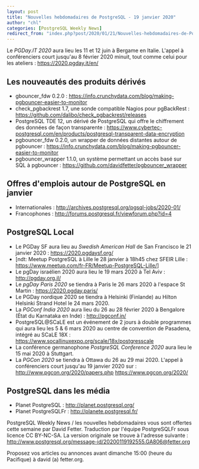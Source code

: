 ```yaml
---
layout: post
title: "Nouvelles hebdomadaires de PostgreSQL - 19 janvier 2020"
author: "chl"
categories: [PostgreSQL Weekly News]
redirect_from: "index.php?post/2020/01/21/Nouvelles-hebdomadaires-de-PostgreSQL-19-janvier-2020"
---
```



<p>Le <em>PGDay.IT 2020</em> aura lieu les 11 et 12 juin &agrave; Bergame en Italie. L'appel &agrave; conf&eacute;renciers court jusqu'au 8 f&eacute;vrier 2020 minuit, tout comme celui pour les ateliers&nbsp;: <a target="_blank" href="https://2020.pgday.it/en/">https://2020.pgday.it/en/</a></p>

<h2>Les nouveaut&eacute;s des produits d&eacute;riv&eacute;s</h2>

<ul>

<li>gbouncer_fdw 0.2.0&nbsp;: <a target="_blank" href="https://info.crunchydata.com/blog/making-pgbouncer-easier-to-monitor">https://info.crunchydata.com/blog/making-pgbouncer-easier-to-monitor</a></li>

<li>check_pgbackrest 1.7, une sonde compatible Nagios pour pgBackRest&nbsp;: <a target="_blank" href="https://github.com/dalibo/check_pgbackrest/releases">https://github.com/dalibo/check_pgbackrest/releases</a></li>

<li>PostgreSQL TDE 12, un d&eacute;riv&eacute; de PostgreSQL qui offre le chiffrement des donn&eacute;es de fa&ccedil;on transparente&nbsp;: <a target="_blank" href="https://www.cybertec-postgresql.com/en/products/postgresql-transparent-data-encryption">https://www.cybertec-postgresql.com/en/products/postgresql-transparent-data-encryption</a></li>

<li>pgbouncer_fdw 0.2.0, un wrapper de donn&eacute;es distantes autour de pgbouncer&nbsp;: <a target="_blank" href="https://info.crunchydata.com/blog/making-pgbouncer-easier-to-monitor">https://info.crunchydata.com/blog/making-pgbouncer-easier-to-monitor</a></li>

<li>pgbouncer_wrapper 1.1.0, un syst&egrave;me permettant un acc&egrave;s bas&eacute; sur SQL &agrave; pgbouncer&nbsp;: <a target="_blank" href="https://github.com/davidfetter/pgbouncer_wrapper">https://github.com/davidfetter/pgbouncer_wrapper</a></li>

</ul>

<!--more-->


<h2>Offres d'emplois autour de PostgreSQL en janvier</h2>

<ul>

<li>Internationales : <a target="_blank" href="http://archives.postgresql.org/pgsql-jobs/2020-01/">http://archives.postgresql.org/pgsql-jobs/2020-01/</a></li>

<li>Francophones : <a target="_blank" href="http://forums.postgresql.fr/viewforum.php?id=4">http://forums.postgresql.fr/viewforum.php?id=4</a></li>

</ul>

<h2>PostgreSQL Local</h2>

<ul>

<li>Le PGDay SF aura lieu au <em>Swedish American Hall</em> de San Francisco le 21 janvier 2020&nbsp;: <a target="_blank" href="https://2020.pgdaysf.org/">https://2020.pgdaysf.org/</a></li>

<li>[ndt: Meetup PostgreSQL à Lille le 28 janvier à 18h45 chez SFEIR Lille&nbsp;: <a target="_blank" href="https://www.meetup.com/fr-FR/Meetup-PostgreSQL-Lille/">https://www.meetup.com/fr-FR/Meetup-PostgreSQL-Lille/</a>]</li>

<li>Le pgDay isra&eacute;lien 2020 aura lieu le 19 mars 2020 &agrave; Tel Aviv&nbsp;: <a target="_blank" href="http://pgday.org.il/">http://pgday.org.il/</a></li>

<li>Le <em>pgDay Paris 2020</em> se tiendra &agrave; Paris le 26 mars 2020 &agrave; l'espace St Martin&nbsp;: <a target="_blank" href="https://2020.pgday.paris/">https://2020.pgday.paris/</a></li>

<li>Le PGDay nordique 2020 se tiendra &agrave; Helsinki (Finlande) au Hilton Helsinki Strand Hotel le 24 mars 2020.</li>

<li>La <em>PGConf India 2020</em> aura lieu du 26 au 28 f&eacute;vrier 2020 &agrave; Bengalore (&Eacute;tat du Karnataka en Inde)&nbsp;: <a target="_blank" href="http://pgconf.in/">http://pgconf.in/</a></li>

<li>PostgreSQL@SCaLE est un &eacute;v&eacute;nement de 2 jours &agrave; double programmes qui aura lieu les 5 & 6 mars 2020 au centre de convention de Pasadena, int&eacute;gr&eacute; au SCaLE 18X&nbsp;: <a target="_blank" href="https://www.socallinuxexpo.org/scale/18x/postgresscale">https://www.socallinuxexpo.org/scale/18x/postgresscale</a></li>

<li>La conf&eacute;rence germanophone <em>PostgreSQL Conference 2020</em> aura lieu le 15 mai 2020 &agrave; Stuttgart.</li>

<li>La <em>PGCon 2020</em> se tiendra &agrave; Ottawa du 26 au 29 mai 2020. L'appel &agrave; conf&eacute;renciers court jusqu'au 19 janvier 2020 sur&nbsp;: <a target="_blank" href="http://www.pgcon.org/2020/papers.php">http://www.pgcon.org/2020/papers.php</a> <a target="_blank" href="https://www.pgcon.org/2020/">https://www.pgcon.org/2020/</a></li>

</ul>

<h2>PostgreSQL dans les m&eacute;dia</h2>

<ul>

<li>Planet PostgreSQL : <a target="_blank" href="http://planet.postgresql.org/">http://planet.postgresql.org/</a></li>

<li>Planet PostgreSQLFr : <a target="_blank" href="http://planete.postgresql.fr/">http://planete.postgresql.fr/</a></li>

</ul>

<p>PostgreSQL Weekly News / les nouvelles hebdomadaires vous sont offertes cette semaine par David Fetter. Traduction par l'&eacute;quipe PostgreSQLFr sous licence CC BY-NC-SA. La version originale se trouve &agrave; l'adresse suivante : <a target="_blank" href="http://www.postgresql.org/message-id/20200119192555.GA806@fetter.org">http://www.postgresql.org/message-id/20200119192555.GA806@fetter.org</a></p>

<p>Proposez vos articles ou annonces avant dimanche 15:00 (heure du Pacifique) &agrave; david (a) fetter.org.</p>